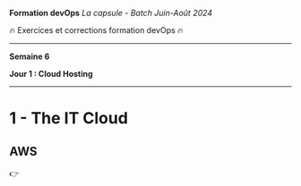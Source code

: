 **Formation devOps**
_La capsule - Batch Juin-Août 2024_

:fire: Exercices et corrections formation devOps :fire:

---

**Semaine 6**

**Jour 1 : Cloud Hosting**

---

# 1 - The IT Cloud

## AWS 

👉 
